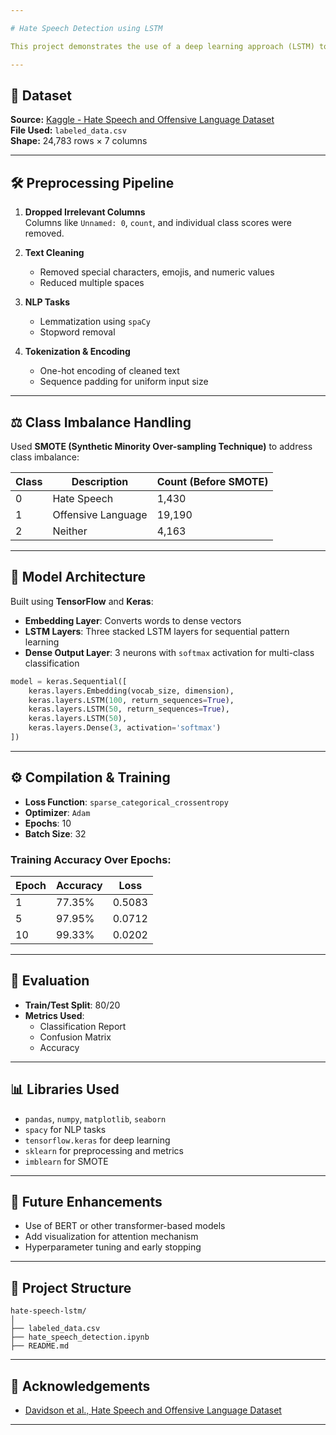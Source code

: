 ```yaml
---

# Hate Speech Detection using LSTM

This project demonstrates the use of a deep learning approach (LSTM) to classify tweets as **hate speech**, **offensive language**, or **neither**. The model is trained on a dataset sourced from Kaggle.

---
```


## 📌 Dataset

**Source:** [Kaggle - Hate Speech and Offensive Language Dataset](https://www.kaggle.com/datasets/mrmorj/hate-speech-and-offensive-language-dataset/data)  
**File Used:** `labeled_data.csv`  
**Shape:** 24,783 rows × 7 columns

---

## 🛠️ Preprocessing Pipeline

1. **Dropped Irrelevant Columns**  
   Columns like `Unnamed: 0`, `count`, and individual class scores were removed.
   
2. **Text Cleaning**
   - Removed special characters, emojis, and numeric values
   - Reduced multiple spaces

3. **NLP Tasks**
   - Lemmatization using `spaCy`
   - Stopword removal

4. **Tokenization & Encoding**
   - One-hot encoding of cleaned text
   - Sequence padding for uniform input size

---

## ⚖️ Class Imbalance Handling

Used **SMOTE (Synthetic Minority Over-sampling Technique)** to address class imbalance:

| Class | Description         | Count (Before SMOTE) |
|-------|---------------------|----------------------|
| 0     | Hate Speech         | 1,430                |
| 1     | Offensive Language  | 19,190               |
| 2     | Neither             | 4,163                |

---

## 🧠 Model Architecture

Built using **TensorFlow** and **Keras**:

- **Embedding Layer**: Converts words to dense vectors
- **LSTM Layers**: Three stacked LSTM layers for sequential pattern learning
- **Dense Output Layer**: 3 neurons with `softmax` activation for multi-class classification

```python
model = keras.Sequential([
    keras.layers.Embedding(vocab_size, dimension),
    keras.layers.LSTM(100, return_sequences=True),
    keras.layers.LSTM(50, return_sequences=True),
    keras.layers.LSTM(50),
    keras.layers.Dense(3, activation='softmax')
])
```

---

## ⚙️ Compilation & Training

- **Loss Function**: `sparse_categorical_crossentropy`
- **Optimizer**: `Adam`
- **Epochs**: 10
- **Batch Size**: 32

### Training Accuracy Over Epochs:

| Epoch | Accuracy | Loss  |
|-------|----------|-------|
| 1     | 77.35%   | 0.5083|
| 5     | 97.95%   | 0.0712|
| 10    | 99.33%   | 0.0202|

---

## 🧪 Evaluation

- **Train/Test Split**: 80/20
- **Metrics Used**:
  - Classification Report
  - Confusion Matrix
  - Accuracy

---

## 📊 Libraries Used

- `pandas`, `numpy`, `matplotlib`, `seaborn`
- `spacy` for NLP tasks
- `tensorflow.keras` for deep learning
- `sklearn` for preprocessing and metrics
- `imblearn` for SMOTE

---

## 🔮 Future Enhancements

- Use of BERT or other transformer-based models
- Add visualization for attention mechanism
- Hyperparameter tuning and early stopping

---

## 📁 Project Structure

```
hate-speech-lstm/
│
├── labeled_data.csv
├── hate_speech_detection.ipynb
├── README.md
```

---

## 🤝 Acknowledgements

- [Davidson et al., Hate Speech and Offensive Language Dataset](https://github.com/t-davidson/hate-speech-and-offensive-language)

---

